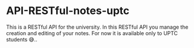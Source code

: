 # API-RESTful-notes-uptc
This is a RESTful API for the university. In this RESTful API you manage the creation and editing of your notes. For now it is available only  to UPTC students 😅..

